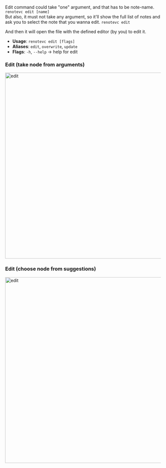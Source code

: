 Edit command could take "one" argument, and that has to be note-name. `renotevc edit [name]` <br> But also, it must not take any argument, so it'll show the full list of notes and ask you to select the note that you wanna edit. `renotevc edit` <br>

And then it will open the file with the defined editor (by you) to edit it.

- **Usage**: `renotevc edit [flags]`
- **Aliases**: `edit`, `overwrite`, `update`
- **Flags**: `-h`, `--help` -> help for edit

### Edit (take node from arguments)
<img width="600" alt="edit" src="https://user-images.githubusercontent.com/59066341/148656096-8b4d06e6-1fd7-413d-aabb-07e39e1c5e16.png">

### Edit (choose node from suggestions)
<img width="600" alt="edit" src="https://user-images.githubusercontent.com/59066341/148656083-511f05f8-79d1-40dd-b2f1-f8cff7433d2a.png">